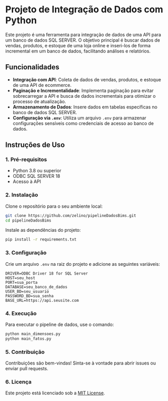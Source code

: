 
# Projeto de Integração de Dados com Python

Este projeto é uma ferramenta para integração de dados de uma API para um banco de dados SQL SERVER. O objetivo principal é buscar dados de vendas, produtos, e estoque de uma loja online e inseri-los de forma incremental em um banco de dados, facilitando análises e relatórios.

## Funcionalidades

- **Integração com API**: Coleta de dados de vendas, produtos, e estoque de uma API de ecommerce.
- **Paginação e Incrementalidade**: Implementa paginação para evitar sobrecarregar a API e busca de dados incrementais para otimizar o processo de atualização.
- **Armazenamento de Dados**: Insere dados em tabelas específicas no banco de dados SQL SERVER.
- **Configuração via `.env`**: Utiliza um arquivo `.env` para armazenar configurações sensíveis como credenciais de acesso ao banco de dados.


## Instruções de Uso

### 1. Pré-requisitos

- Python 3.8 ou superior
- ODBC SQL SERVER 18
- Acesso à API

### 2. Instalação

Clone o repositório para o seu ambiente local:

```bash
git clone https://github.com/zelino/pipelineDadosBims.git
cd pipelineDadosBims
```

Instale as dependências do projeto:

```bash
pip install -r requirements.txt
```

### 3. Configuração

Crie um arquivo `.env` na raiz do projeto e adicione as seguintes variáveis:

```
DRIVER=ODBC Driver 18 for SQL Server
HOST=seu_host
PORT=sua_porta
DATABASE=seu_banco_de_dados
USER_BD=seu_usuario
PASSWORD_BD=sua_senha
BASE_URL=https://api.seusite.com
```

### 4. Execução

Para executar o pipeline de dados, use o comando:

```bash
python main_dimensoes.py
python main_fatos.py
```

### 5. Contribuição

Contribuições são bem-vindas! Sinta-se à vontade para abrir issues ou enviar pull requests.

### 6. Licença

Este projeto está licenciado sob a [MIT License](LICENSE).